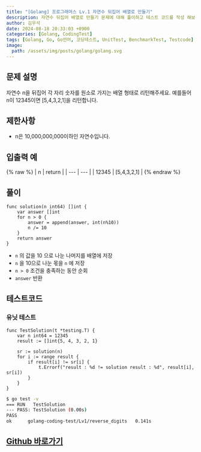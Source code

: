 ```yaml
---
title: "[Golang] 프로그래머스 Lv.1 자연수 뒤집어 배열로 만들기"
description: 자연수 뒤집어 배열로 만들기 문제에 대해 풀이하고 테스트 코드를 작성 해보겠습니다.
author: 김우석
date: 2024-08-18 20:33:03 +0900
categories: [Golang, CodingTest]
tags: [Golang, Go, Go언어, 코딩테스트, UnitTest, BenchmarkTest, Testcode]
image:
  path: /assets/img/posts/golang/golang.svg
---
```


## 문제 설명
자연수 n을 뒤집어 각 자리 숫자를 원소로 가지는 배열 형태로 리턴해주세요. 예를들어 n이 12345이면 [5,4,3,2,1]을 리턴합니다.


## 제한사항
- n은 10,000,000,000이하인 자연수입니다.


## 입출력 예
{% raw %}
| n | return |
| --- | --- |
| 12345 | [5,4,3,2,1] |
{% endraw %}


## 풀이 
```golang
func solution(n int64) []int {
	var answer []int
	for n > 0 {
		answer = append(answer, int(n%10))
		n /= 10
	}
	return answer
}
```
- `n` 의 값을 10 으로 나눈 나머지를 배열에 저장
- `n` 을 10으로 나눈 몫을 `n` 에 저장
- `n > 0` 조건을 충족하는 동안 순회
- `answer` 반환

## 테스트코드
### 유닛 테스트
```golang
func TestSolution(t *testing.T) {
	var n int64 = 12345
	result := []int{5, 4, 3, 2, 1}

	sr := solution(n)
	for i := range result {
		if result[i] != sr[i] {
			t.Errorf("result : %d != solution result : %d", result[i], sr[i])
		}
	}
}
```

```bash
$ go test -v
=== RUN   TestSolution
--- PASS: TestSolution (0.00s)
PASS
ok      golang-coding-test/Lv1/reverse_digits   0.141s
```


## [Github 바로가기](https://github.com/kr-goos/golang-coding-test/tree/master/Lv1/reverse_digits)